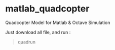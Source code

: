 # matlab_quadcopter
Quadcopter Model for Matlab & Octave Simulation

Just download all file, and run :
>quadrun

